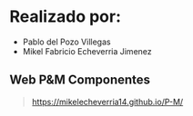 # Realizado por:

- Pablo del Pozo Villegas
- Mikel Fabricio Echeverria Jimenez

## Web P&M Componentes

> https://mikelecheverria14.github.io/P-M/
